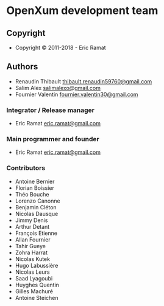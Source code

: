 # OpenXum development team

## Copyright

- Copyright © 2011-2018 - Eric Ramat

## Authors
- Renaudin Thibault <thibault.renaudin59760@gmail.com>
- Salim Alex <salimalexo@gmail.com>
- Fournier Valentin <fournier.valentin30@gmail.com>
### Integrator / Release manager

- Eric Ramat <eric.ramat@gmail.com>

### Main programmer and founder

- Eric Ramat <eric.ramat@gmail.com>

### Contributors

- Antoine Bernier
- Florian Boissier
- Théo Bouche
- Lorenzo Canonne
- Benjamin Cléton
- Nicolas Dausque
- Jimmy Denis
- Arthur Detant
- François Etienne
- Allan Fournier
- Tahir Gueye
- Zohra Harrat
- Nicolas Kutek
- Hugo Labussière
- Nicolas Leurs
- Saad Lyagoubi
- Huyghes Quentin
- Gilles Machuré
- Antoine Steichen
